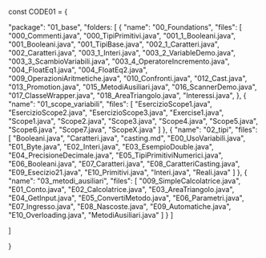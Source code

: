 const CODE01 = {

"package": "01_base",
"folders: [
    {
        "name": "00_Foundations",
        "files": [
        "000_Commenti.java",
        "000_TipiPrimitivi.java",
        "001_1_Booleani.java",
        "001_Booleani.java",
        "001_TipiBase.java",
        "002_1_Caratteri.java",
        "002_Caratteri.java",
        "003_1_Interi.java",
        "003_2_VariableDemo.java",
        "003_3_ScambioVariabili.java",
        "003_4_OperatoreIncremento.java",
        "004_FloatEq1.java",
        "004_FloatEq2.java",
        "009_OperazioniAritmetiche.java",
        "010_Confronti.java",
        "012_Cast.java",
        "013_Promotion.java",
        "015_MetodiAusiliari.java",
        "016_ScannerDemo.java",
        "017_ClasseWrapper.java",
        "018_AreaTriangolo.java",
        "Interessi.java",
    },
        {
        "name": "01_scope_variabili",
        "files": [
    "EsercizioScope1.java",
    "EsercizioScope2.java",
    "EsercizioScope3.java",
    "Exercise1.java",
    "Scope1.java",
    "Scope2.java",
    "Scope3.java",
    "Scope4.java",
    "Scope5.java",
    "Scope6.java",
    "Scope7.java",
    "ScopeX.java"
    ]
},
    {
        "name": "02_tipi",
        "files": [
    "Booleani.java",
    "Caratteri.java",
    "casting.md",
    "E00_UsoVariabili.java",
    "E01_Byte.java",
    "E02_Interi.java",
    "E03_EsempioDouble.java",
    "E04_PrecisioneDecimale.java",
    "E05_TipiPrimitiviNumerici.java",
    "E06_Booleani.java",
    "E07_Caratteri.java",
    "E08_CaratteriCasting.java",
    "E09_Esecizio21.java",
    "E10_Primitivi.java",
    "Interi.java",
    "Reali.java"
    ]
},
    {
        "name": "03_metodi_ausiliari",
        "files": [
    "009_SimpleCalcolatrice.java",
    "E01_Conto.java",
    "E02_Calcolatrice.java",
    "E03_AreaTriangolo.java",
    "E04_GetInput.java",
    "E05_ConvertiMetodo.java",
    "E06_Parametri.java",
    "E07_Ingresso.java",
    "E08_Nascoste.java",
    "E09_Automatiche.java",
    "E10_Overloading.java",
    "MetodiAusiliari.java"
    ]
}
]


]

}
